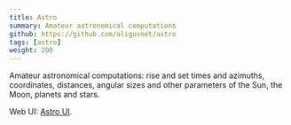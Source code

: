 ```yaml
---
title: Astro
summary: Amateur astronomical computations
github: https://github.com/aligusnet/astro
tags: [astro]
weight: 200
---
```

Amateur astronomical computations:
rise and set times and azimuths, coordinates, distances,
angular sizes and other parameters of the Sun, the Moon, planets and stars.

Web UI: [Astro UI](/astro.html).
